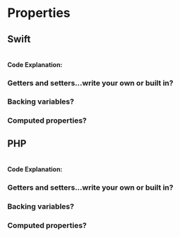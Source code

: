 # Properties

## Swift
```swift
```
#### Code Explanation:

### Getters and setters...write your own or built in?
### Backing variables?
### Computed properties?

## PHP
```php
```
#### Code Explanation:

### Getters and setters...write your own or built in?
### Backing variables?
### Computed properties?